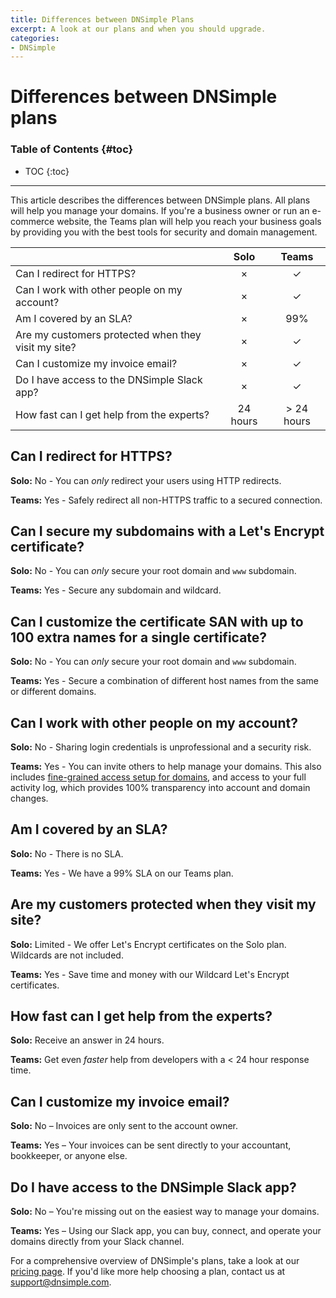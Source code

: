 ```yaml
---
title: Differences between DNSimple Plans
excerpt: A look at our plans and when you should upgrade.
categories:
- DNSimple
---
```


# Differences between DNSimple plans

### Table of Contents {#toc}

* TOC
{:toc}

---

This article describes the differences between DNSimple plans. All plans will help you manage your domains. If you're a business owner or run an e-commerce website, the Teams plan will help you reach your business goals by providing you with the best tools for security and domain management.

| | Solo | Teams |
|---|:---:|:--:|
| Can I redirect for HTTPS? | × | ✓ |
| Can I work with other people on my account? | × | ✓ |
| Am I covered by an SLA? | × | 99% |
| Are my customers protected when they visit my site? | × | ✓ |
| Can I customize my invoice email? | × | ✓ |
| Do I have access to the DNSimple Slack app? | × | ✓ |
| How fast can I get help from the experts? | 24 hours | > 24 hours |

## Can I redirect for HTTPS?

**Solo:** No - You can *only* redirect your users using HTTP redirects.

**Teams:** Yes - Safely redirect all non-HTTPS traffic to a secured connection.

## Can I secure my subdomains with a Let's Encrypt certificate?

**Solo:** No - You can *only* secure your root domain and `www` subdomain.

**Teams:** Yes - Secure any subdomain and wildcard.

## Can I customize the certificate SAN with up to 100 extra names for a single certificate?

**Solo:** No - You can *only* secure your root domain and `www` subdomain.

**Teams:** Yes - Secure a combination of different host names from the same or different domains.

## Can I work with other people on my account?

**Solo:** No - Sharing login credentials is unprofessional and a security risk.

**Teams:** Yes - You can invite others to help manage your domains. This also includes [fine-grained access setup for domains](/articles/domain-access-control), and access to your full activity log, which provides 100% transparency into account and domain changes.

## Am I covered by an SLA?

**Solo:** No - There is no SLA.

**Teams:** Yes - We have a 99% SLA on our Teams plan.

## Are my customers protected when they visit my site?

**Solo:** Limited - We offer Let's Encrypt certificates on the Solo plan. Wildcards are not included.

**Teams:** Yes - Save time and money with our Wildcard Let's Encrypt certificates.

## How fast can I get help from the experts?

**Solo:** Receive an answer in 24 hours.

**Teams:** Get even *faster* help from developers with a < 24 hour response time.

## Can I customize my invoice email?

**Solo:** No – Invoices are only sent to the account owner.

**Teams:** Yes – Your invoices can be sent directly to your accountant, bookkeeper, or anyone else.

## Do I have access to the DNSimple Slack app?

**Solo:** No – You're missing out on the easiest way to manage your domains.

**Teams:** Yes – Using our Slack app, you can buy, connect, and operate your domains directly from your Slack channel.

For a comprehensive overview of DNSimple's plans, take a look at our [pricing page](https://dnsimple.com/pricing). If you'd like more help choosing a plan, contact us at [support@dnsimple.com](mailto:support@dnsimple.com).
